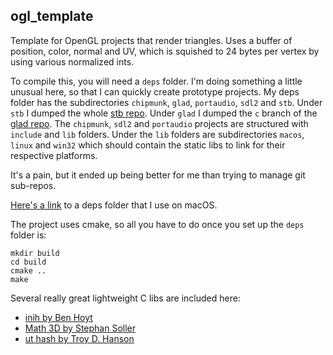 ## ogl_template

Template for OpenGL projects that render triangles. Uses a buffer of position, color, normal and UV, which is squished to 24 bytes per vertex by using various normalized ints.

To compile this, you will need a `deps` folder. I'm doing something a little unusual here, so that I can quickly create prototype projects. My deps folder has the subdirectories `chipmunk`, `glad`, `portaudio`, `sdl2` and `stb`. Under `stb` I dumped the whole [stb repo](https://github.com/nothings/stb). Under `glad` I dumped the `c` branch of the [glad repo](https://github.com/Dav1dde/glad/tree/c). The `chipmunk`, `sdl2` and `portaudio` projects are structured with `include` and `lib` folders. Under the `lib` folders are subdirectories `macos`, `linux` and `win32` which should contain the static libs to link for their respective platforms.

It's a pain, but it ended up being better for me than trying to manage git sub-repos.

[Here's a link](https://www.dropbox.com/s/7xykn54aiq8nvs6/deps.zip?dl=0) to a deps folder that I use on macOS.

The project uses cmake, so all you have to do once you set up the `deps` folder is:

```
mkdir build
cd build
cmake ..
make
```

Several really great lightweight C libs are included here:
* [inih by Ben Hoyt](https://github.com/benhoyt/inih)
* [Math 3D by Stephan Soller](https://github.com/arkanis/single-header-file-c-libs)
* [ut hash by Troy D. Hanson](https://github.com/troydhanson/uthash)

